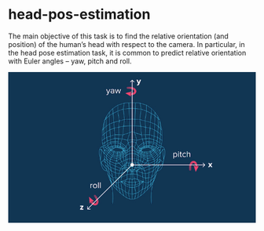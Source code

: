 # head-pos-estimation

The main objective of this task is to find the relative orientation (and position) of the human’s head with respect to the camera. 
In particular, in the head pose estimation task, it is common to predict relative orientation with Euler angles – yaw, pitch and roll.

![alt text](https://github.com/shimaaAHMED02/head-pos-estimation/blob/main/2d-3d-head-pose-estimation.jpg)
